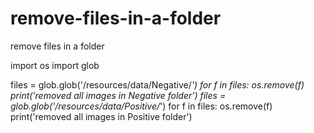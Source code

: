 # remove-files-in-a-folder
remove files in a folder

import os
import glob

files = glob.glob('/resources/data/Negative/*')
for f in files:
    os.remove(f)
print('removed all images in Negative folder')
files = glob.glob('/resources/data/Positive/*')
for f in files:
    os.remove(f)
print('removed all images in Positive folder')
